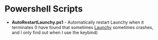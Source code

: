 # Powershell Scripts

- **AutoRestartLaunchy.ps1** - Automatically restart Launchy when it terminates (I have found that sometimes [Launchy](https://www.launchy.net/) sometimes crashes, and I only find out when I use the keybind)